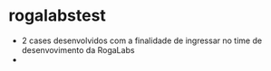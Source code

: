 # rogalabstest
* 2 cases desenvolvidos com a finalidade de ingressar no time de desenvovimento da RogaLabs
* <a href="#" target="_blank"></a>
